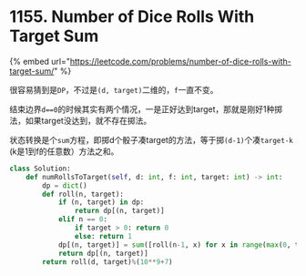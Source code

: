 # 1155. Number of Dice Rolls With Target Sum

{% embed url="https://leetcode.com/problems/number-of-dice-rolls-with-target-sum/" %}

很容易猜到是`DP`，不过是`(d, target)`二维的，`f`一直不变。

结束边界`d==0`的时候其实有两个情况，一是正好达到target，那就是刚好1种掷法，如果target没达到，就不存在掷法。

状态转换是个`sum`方程，即掷d个骰子凑target的方法，等于掷`(d-1)`个凑`target-k` \(k是1到f的任意数）方法之和。

```python
class Solution:
    def numRollsToTarget(self, d: int, f: int, target: int) -> int:
        dp = dict()
        def roll(n, target):
            if (n, target) in dp:
                return dp[(n, target)]
            elif n == 0:
                if target > 0: return 0
                else: return 1
            dp[(n, target)] = sum([roll(n-1, x) for x in range(max(0, target-f), target)])
            return dp[(n, target)]
        return roll(d, target)%(10**9+7)
```



